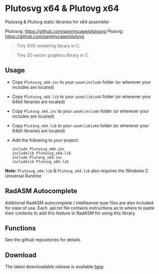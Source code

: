 # Plutosvg x64 & Plutovg x64

Plutosvg & Plutovg static libraries for x64 assembler 

Plutosvg: https://github.com/sammycage/plutosvg
Plutovg: https://github.com/sammycage/plutovg

> Tiny SVG rendering library in C.

> Tiny 2D vector graphics library in C.

## Usage

* Copy `Plutosvg_x64.inc` to your `uasm\include` folder (or wherever your includes are located)

* Copy `Plutosvg_x64.lib` to your `uasm\lib\x64` folder (or wherever your 64bit libraries are located)

* Copy `Plutovg_x64.inc` to your `uasm\include` folder (or wherever your includes are located)

* Copy `Plutovg_x64.lib` to your `uasm\lib\x64` folder (or wherever your 64bit libraries are located)

* Add the following to your project:
  
  ```assembly
  include Plutosvg_x64.inc
  includelib Plutosvg_x64.lib
  include Plutovg_x64.inc
  includelib Plutovg_x64.lib
  ```

**Note:** `Plutosvg_x64.lib` & `Plutovg_x64.lib` also requires the Windows C Universal Runtime

## RadASM Autocomplete

Additional RadASM autocomplete / intellisense type files are also included for ease of use. Each .api.txt file contains instructions as to where to paste their contents to add this feature to RadASM for using this library.

## Functions

See the github repositories for details.

## Download

The latest downloadable release is available [here](https://github.com/mrfearless/libraries/blob/master/releases/Plutosvg_x64.zip?raw=true)
